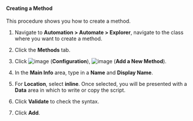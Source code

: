 #### Creating a Method

This procedure shows you how to create a method.

1.  Navigate to **Automation > Automate > Explorer**, navigate to the
    class where you want to create a method.

2.  Click the **Methods** tab.

3.  Click ![image](../images/1847.png) (**Configuration**),
    ![image](../images/1862.png) (**Add a New Method**).

4.  In the **Main Info** area, type in a **Name** and **Display Name**.

5.  For **Location**, select **inline**. Once selected, you will be
    presented with a **Data** area in which to write or copy the script.

6.  Click **Validate** to check the syntax.

7.  Click **Add**.
